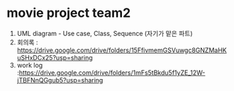 # movie project team2

1. UML diagram - Use case, Class, Sequence (자기가 맡은 파트)
2. 회의록 : https://drive.google.com/drive/folders/15FfivmemGSVuwgc8GNZMaHKuSHxDCx25?usp=sharing
3. work log :https://drive.google.com/drive/folders/1mFs5tBkdu5f1yZE_12W-jTBFNnQGgub5?usp=sharing

